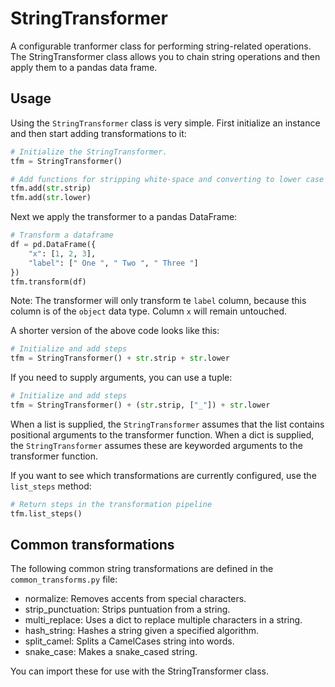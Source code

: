 # StringTransformer

A configurable tranformer class for performing string-related operations. The StringTransformer
class allows you to chain string operations and then apply them to a pandas data frame.

## Usage

Using the `StringTransformer` class is very simple. First initialize an instance and then start
adding transformations to it:

```python
# Initialize the StringTransformer.
tfm = StringTransformer()

# Add functions for stripping white-space and converting to lower case
tfm.add(str.strip)
tfm.add(str.lower)
```

Next we apply the transformer to a pandas DataFrame:

```python
# Transform a dataframe
df = pd.DataFrame({
    "x": [1, 2, 3],
    "label": [" One ", " Two ", " Three "]
})
tfm.transform(df)
```

Note: The transformer will only transform te `label` column, because this column is of the `object`
data type. Column `x` will remain untouched.

A shorter version of the above code looks like this:

```python
# Initialize and add steps
tfm = StringTransformer() + str.strip + str.lower
```

If you need to supply arguments, you can use a tuple:

```python
# Initialize and add steps
tfm = StringTransformer() + (str.strip, ["_"]) + str.lower
```

When a list is supplied, the `StringTransformer` assumes that the list contains positional arguments
to the transformer function. When a dict is supplied, the `StringTransformer` assumes these are
keyworded arguments to the transformer function.

If you want to see which transformations are currently configured, use the `list_steps` method:

```python
# Return steps in the transformation pipeline
tfm.list_steps()
```

## Common transformations

The following common string transformations are defined in the `common_transforms.py` file:

- normalize: Removes accents from special characters.
- strip_punctuation: Strips puntuation from a string.
- multi_replace: Uses a dict to replace multiple characters in a string.
- hash_string: Hashes a string given a specified algorithm.
- split_camel: Splits a CamelCases string into words.
- snake_case: Makes a snake_cased string.

You can import these for use with the StringTransformer class.
